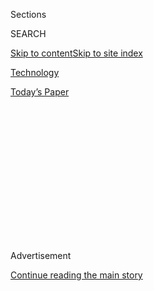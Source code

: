 <div id="app">

<div>

<div>

<div>

<div class="NYTAppHideMasthead css-1q2w90k e1suatyy0">

<div class="section css-ui9rw0 e1suatyy2">

<div class="css-eph4ug er09x8g0">

<div class="css-6n7j50">

</div>

<span class="css-1dv1kvn">Sections</span>

<div class="css-10488qs">

<span class="css-1dv1kvn">SEARCH</span>

</div>

[Skip to content](#site-content)[Skip to site index](#site-index)

</div>

<div id="masthead-section-label" class="css-1wr3we4 eaxe0e00">

[Technology](https://www.nytimes.com/section/technology)

</div>

<div class="css-10698na e1huz5gh0">

</div>

</div>

<div id="masthead-bar-one" class="section hasLinks css-15hmgas e1csuq9d3">

<div class="css-uqyvli e1csuq9d0">

</div>

<div class="css-1uqjmks e1csuq9d1">

</div>

<div class="css-9e9ivx">

[](https://myaccount.nytimes.com/auth/login?response_type=cookie&client_id=vi)

</div>

<div class="css-1bvtpon e1csuq9d2">

[Today’s Paper](https://www.nytimes.com/section/todayspaper)

</div>

</div>

</div>

</div>

<div data-aria-hidden="false">

<div id="site-content" role="main">

<div>

<div class="css-1aor85t" style="opacity:0.000000001;z-index:-1;visibility:hidden">

<div class="css-1hqnpie">

<div class="css-epjblv">

<span class="css-17xtcya">[Technology](/section/technology)</span><span class="css-x15j1o">|</span><span class="css-fwqvlz">Building
a World Where Data Privacy Exists Online</span>

</div>

<div class="css-k008qs">

<div class="css-1iwv8en">

<span class="css-18z7m18"></span>

<div>

</div>

</div>

<span class="css-1n6z4y">https://nyti.ms/2NOwa1G</span>

<div class="css-1705lsu">

<div class="css-4xjgmj">

<div class="css-4skfbu" role="toolbar" data-aria-label="Social Media Share buttons, Save button, and Comments Panel with current comment count" data-testid="share-tools">

  - 
  - 
  - 
  - 
    
    <div class="css-6n7j50">
    
    </div>

  - 

</div>

</div>

</div>

</div>

</div>

</div>

<div id="NYT_TOP_BANNER_REGION" class="css-13pd83m">

</div>

<div id="top-wrapper" class="css-1sy8kpn">

<div id="top-slug" class="css-l9onyx">

Advertisement

</div>

[Continue reading the main story](#after-top)

<div class="ad top-wrapper" style="text-align:center;height:100%;display:block;min-height:250px">

<div id="top" class="place-ad" data-position="top" data-size-key="top">

</div>

</div>

<div id="after-top">

</div>

</div>

<div>

<div id="sponsor-wrapper" class="css-1hyfx7x">

<div id="sponsor-slug" class="css-19vbshk">

Supported by

</div>

[Continue reading the main story](#after-sponsor)

<div id="sponsor" class="ad sponsor-wrapper" style="text-align:center;height:100%;display:block">

</div>

<div id="after-sponsor">

</div>

</div>

<div class="css-186x18t">

</div>

<div class="css-1vkm6nb ehdk2mb0">

# Building a World Where Data Privacy Exists Online

</div>

Dawn Song, an expert in computer security and trustworthy artificial
intelligence, is working on making that vision a reality.

<div class="css-79elbk" data-testid="photoviewer-wrapper">

<div class="css-z3e15g" data-testid="photoviewer-wrapper-hidden">

</div>

<div class="css-1a48zt4 ehw59r15" data-testid="photoviewer-children">

![<span class="css-16f3y1r e13ogyst0" data-aria-hidden="true">Dawn Song,
a professor at the University of California, Berkeley, is an expert in
computer security and trustworthy artificial
intelligence.</span><span class="css-cnj6d5 e1z0qqy90" itemprop="copyrightHolder"><span class="css-1ly73wi e1tej78p0">Credit...</span><span><span>Jason
Henry for The New York
Times</span></span></span>](https://static01.nyt.com/images/2019/11/20/multimedia/20sp-women-song-1/merlin_163691466_e9950b00-e8da-4d87-a704-514a4c31dfd1-articleLarge.jpg?quality=75&auto=webp&disable=upscale)

</div>

</div>

<div class="css-18e8msd">

<div class="css-vp77d3 epjyd6m0">

<div class="css-hus3qt ey68jwv0" data-aria-hidden="true">

[![Craig S.
Smith](https://static01.nyt.com/images/2017/05/25/world/craig-s-smith/craig-s-smith-thumbLarge.jpg
"Craig S. Smith")](https://www.nytimes.com/by/craig-s-smith)

</div>

<div class="css-1baulvz">

By [<span class="css-1baulvz last-byline" itemprop="name">Craig S.
Smith</span>](https://www.nytimes.com/by/craig-s-smith)

</div>

</div>

  - 
    
    <div class="css-ld3wwf e16638kd2">
    
    Published Nov. 10, 2019Updated Nov. 19, 2019
    
    </div>

  - 
    
    <div class="css-4xjgmj">
    
    <div class="css-pvvomx" role="toolbar" data-aria-label="Social Media Share buttons, Save button, and Comments Panel with current comment count" data-testid="share-tools">
    
      - 
      - 
      - 
      - 
        
        <div class="css-6n7j50">
        
        </div>
    
      - 
    
    </div>
    
    </div>

</div>

</div>

<div class="section meteredContent css-1r7ky0e" name="articleBody" itemprop="articleBody">

<div class="css-1fanzo5 StoryBodyCompanionColumn">

<div class="css-53u6y8">

*This article is part of our* [*Women and Leadership special
section*](https://www.nytimes.com/spotlight/women-and-leadership)*,
which focuses on approaches taken by women, minorities or other
disadvantaged groups challenging traditional ways of thinking.*

[Data is
valuable](https://www.nytimes.com/interactive/2019/09/23/opinion/data-privacy-jaron-lanier.html)
— something that companies like Facebook, Google and Amazon realized far
earlier than most consumers did. But computer scientists have been
working on alternative models, even as the public has grown weary of
having their data used and abused.

Dawn Song, a professor at the University of California, Berkeley, and
one of the world’s foremost experts in computer security and trustworthy
artificial intelligence, envisions a new paradigm in which people
control their data and are compensated for its use by corporations.
While there have been many proposals for such a system, Professor Song
is one actually building the platform to make it a reality.

“As we talk about data as the new oil, it’s particularly important to
develop technologies that can utilize data in a privacy-preserving way,”
Professor Song said recently from her San Francisco office with an
expansive view of the bay.

</div>

</div>

<div class="css-1fanzo5 StoryBodyCompanionColumn">

<div class="css-53u6y8">

It is an unlikely trajectory for Professor Song, who grew up in Dalian,
China, a seaport in the northeastern province of Liaoning. She is the
daughter of two local civil servants with no background in computers.
And while she was an exceptional student in high school, she dreamed of
being a National Geographic-style nature photographer. One of her
teachers, a mentor, gently dissuaded her.

Her mother wanted her to study business and filled out an application on
her behalf for a well-known business school. Then, shortly before the
national college entrance exams, her mentor intervened again, convincing
her mother that a brighter future lay ahead for her daughter in science.
Professor Song applied instead to Tsinghua University, China’s top
science university, to study physics. She went on to study physics at
Cornell University but transferred to Carnegie Mellon University, where
she received an M.S. in computer science before settling at Berkeley to
finally finish her Ph.D. in computer science. By then, she was focused
on computer security.

Professor Song drew attention while still a graduate student at Berkeley
with pioneering work that showed a machine-learning algorithm can infer
what someone is typing from the timing of their keystrokes picked up by
eavesdropping on a network. Since then, she has been at the forefront of
trustworthy A.I., including improving the resilience of machine-learning
models themselves, the recursive blocks of computer code that learn to
recognize patterns in the data they consume.

</div>

</div>

<div class="css-79elbk" data-testid="photoviewer-wrapper">

<div class="css-z3e15g" data-testid="photoviewer-wrapper-hidden">

</div>

<div class="css-1a48zt4 ehw59r15" data-testid="photoviewer-children">

![<span class="css-16f3y1r e13ogyst0" data-aria-hidden="true">Professor
Song with examples of stop signs that, with a few stickers attached,
were able to fool computer-vision
systems.</span><span class="css-cnj6d5 e1z0qqy90" itemprop="copyrightHolder"><span class="css-1ly73wi e1tej78p0">Credit...</span><span>Jason
Henry for The New York
Times</span></span>](https://static01.nyt.com/images/2019/11/20/multimedia/20sp-women-song-3/merlin_163691523_af6129e7-4d70-47ec-823c-c6aa537f5196-articleLarge.jpg?quality=75&auto=webp&disable=upscale)

</div>

</div>

<div class="css-1fanzo5 StoryBodyCompanionColumn">

<div class="css-53u6y8">

Machine-learning models, as amazing as they are at identifying
everything from tumors in X-ray images to words in slurred speech,
remain disturbingly easy to fool. Professor Song and her students were
the first ones to demonstrate that computer-vision systems could be
fooled into identifying a stop sign as a 40-miles-per-hour speed limit
sign simply by applying a few innocuous stickers to the sign. Examples
of these altered traffic signs have been on exhibit at London’s Science
Museum.

</div>

</div>

<div class="css-1fanzo5 StoryBodyCompanionColumn">

<div class="css-53u6y8">

“Her work on the stop sign was among the first to craft adversarial
examples in the physical domain rather than just manipulating image
pixels on a computer,” said Battista Biggio, an assistant professor at
Italy’s University of Cagliari and one of the first people to study the
vulnerabilities of such systems.

Professor Song, who has taught at Berkeley for a dozen years, has been
working to develop techniques and systems that not only can provide
security to computer systems, but also privacy. She envisions a world of
secure networks where individuals control their personal data and even
derive income from it. She compares the world today to a time in human
history when people did not have a clear notion of property rights. Once
those rights were institutionalized and protected, she notes, it helped
revolutionize economies.

</div>

</div>

<div>

</div>

<div class="css-1fanzo5 StoryBodyCompanionColumn">

<div class="css-53u6y8">

She recently started a company, [Oasis
Labs](https://www.oasislabs.com/), that is building a platform that can
give people the ability to control their data and audit how it is used.
She believes that once data is viewed as property, it can propel the
global economy in ways unseen before. “New business models can be built
on this,” she said.

Data, of course, is not like a physical object. If a person gives a
friend an apple, then someone else cannot have that apple. But data is
different, with a property that scientists call nonrivalry. People can
give (or sell) as many copies as they want.

Most people give away their data, signing it over to companies by
clicking “accept,” not even bothering to read the fine print. Either
people online accept the terms and participate in the digital world or
they unplug — something that is not really an option for anyone
operating in the global economy. Fortunes were built on that data,
enriching [a handful of
entrepreneurs](https://www.entrepreneur.com/article/319952).

“Our data has never been more at risk, and our need for new kinds of
robust privacy solutions has never been greater,” said Guy Zyskind,
co-founder and chief executive of [Enigma](https://enigma.co/), another
company building a decentralized private computation protocol.

</div>

</div>

<div class="css-1fanzo5 StoryBodyCompanionColumn">

<div class="css-53u6y8">

When people go online, data is collected and stored on centralized
servers that are vulnerable to attack. But Professor Song and her
colleagues believe that by marrying specialized computer chips and
blockchain technology, they can build a system that provides greater
scalability and privacy protection.

</div>

</div>

<div class="css-79elbk" data-testid="photoviewer-wrapper">

<div class="css-z3e15g" data-testid="photoviewer-wrapper-hidden">

</div>

<div class="css-1a48zt4 ehw59r15" data-testid="photoviewer-children">

<div class="css-1xdhyk6 erfvjey0">

<span class="css-1ly73wi e1tej78p0">Image</span>

<div class="css-zjzyr8">

<div data-testid="lazyimage-container" style="height:257.77777777777777px">

</div>

</div>

</div>

<span class="css-16f3y1r e13ogyst0" data-aria-hidden="true">Professor
Song with Bennet Yee, left, and Rebekah Kim, right, both software
engineers at Oasis Labs in San
Francisco.</span><span class="css-cnj6d5 e1z0qqy90" itemprop="copyrightHolder"><span class="css-1ly73wi e1tej78p0">Credit...</span><span>Jason
Henry for The New York Times</span></span>

</div>

</div>

<div class="css-1fanzo5 StoryBodyCompanionColumn">

<div class="css-53u6y8">

Some computer chips — those in most cellphones, for example — already
incorporate a secure zone, called a trusted execution environment, that
protects software from most kinds of attack. Professor Song’s group is
working on enhancing the security of those zones by building an
open-source secure enclave, [Keystone](https://keystone-enclave.org/).
Within the secure enclave, bits of computer code, called smart
contracts, allow data owners to control who has access to their data and
how it is used.

“You can actually have the integrity that the blockchain ledger provides
and also you can have privacy or confidentiality for the smart contract
execution that’s provided by the secure enclave,” said Professor Song,
who speaks rapidly as if rushing to keep pace with her thoughts. “No
central server ever sees the data.”

Oasis Labs has been building a platform to support enterprises and
developers. They have begun a pilot with [Nebula
Genomics](https://nebula.org/), a direct-to-consumer gene-sequencing
company, that offers whole genome sequencing reports on ancestry,
wellness, and genetic traits with weekly updates. Using Oasis Labs’
privacy-preserving tools, Nebula customers will retain full control and
ownership over their genomic data, while enabling Nebula to run specific
analysis on the data without exposing the underlying information.

Another application, called [Kara](https://kara.cloud/#/), a
collaboration with Dr. Robert Chang at the Stanford University School of
Medicine, gives eye patients the option to share retina scans and other
medical data with researchers who use the data to train machine-learning
models to recognize disease.

Part of the Kara project is studying what kind of incentives patients
will find meaningful in return for contributing their data for medical
research.

</div>

</div>

<div class="css-1fanzo5 StoryBodyCompanionColumn">

<div class="css-53u6y8">

“Her approach is unique from other data aggregators,” Dr. Chang said.
“This project is really asking the important question — who really
owns the data?”

Someday, Professor Song believes, people will have an individual revenue
stream from their data. It may not be significant on a monthly or even
annual basis, but the fees that accumulate over the course of a lifetime
from companies using personal data could contribute to retirement
savings, for example. Or revenue from groups of people could be used to
fund particular causes. The unlocking of data, meanwhile, could lead to
improved services for consumers.

“Today, companies are taking users’ data and essentially using it as a
product; they monetize it,” Professor Song said. “The world can be very
different if this is turned around and users maintain control of the
data and get revenue from it.”

Craig S. Smith is a former correspondent for The Times and now hosts the
podcast [Eye on A.I.](https://www.eye-on.ai)

</div>

</div>

<div>

</div>

</div>

<div>

</div>

<div>

</div>

<div>

</div>

<div>

<div id="bottom-wrapper" class="css-1ede5it">

<div id="bottom-slug" class="css-l9onyx">

Advertisement

</div>

[Continue reading the main story](#after-bottom)

<div id="bottom" class="ad bottom-wrapper" style="text-align:center;height:100%;display:block;min-height:90px">

</div>

<div id="after-bottom">

</div>

</div>

</div>

</div>

</div>

## Site Index

<div>

</div>

## Site Information Navigation

  - [© <span>2020</span> <span>The New York Times
    Company</span>](https://help.nytimes.com/hc/en-us/articles/115014792127-Copyright-notice)

<!-- end list -->

  - [NYTCo](https://www.nytco.com/)
  - [Contact
    Us](https://help.nytimes.com/hc/en-us/articles/115015385887-Contact-Us)
  - [Work with us](https://www.nytco.com/careers/)
  - [Advertise](https://nytmediakit.com/)
  - [T Brand Studio](http://www.tbrandstudio.com/)
  - [Your Ad
    Choices](https://www.nytimes.com/privacy/cookie-policy#how-do-i-manage-trackers)
  - [Privacy](https://www.nytimes.com/privacy)
  - [Terms of
    Service](https://help.nytimes.com/hc/en-us/articles/115014893428-Terms-of-service)
  - [Terms of
    Sale](https://help.nytimes.com/hc/en-us/articles/115014893968-Terms-of-sale)
  - [Site Map](https://spiderbites.nytimes.com)
  - [Help](https://help.nytimes.com/hc/en-us)
  - [Subscriptions](https://www.nytimes.com/subscription?campaignId=37WXW)

</div>

</div>

</div>

</div>
